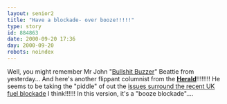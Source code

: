 ```yaml
---
layout: senior2
title: "Have a blockade- over booze!!!!!"
type: story
id: 884863
date: 2000-09-20 17:36
day: 2000-09-20
robots: noindex
---
```

Well, you might remember Mr John "<a href="#874654">Bullshit Buzzer</a>" Beattie from yesterday... And here's another flippant columnist from the <b><a href="http://theherald.co.uk/">Herald</a></b>!!!!!!!! He seems to be taking the "piddle" of out the <a href="http://www.theherald.co.uk/opinion/laing/archive/20-9-19100-20-4-57.html">issues surround the recent UK fuel blockade</a> I think!!!!!! In this version, it's a "booze blockade"....
